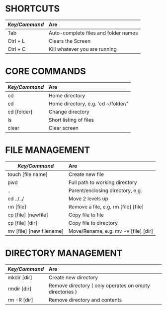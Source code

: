 # SHORTCUTS
| _Key/Command_   |      Are        |
|----------|:-------------|
| Tab | Auto-complete files and folder names |
| Ctrl + L | Clears the Screen |
| Ctrl + C | Kill whatever you are running |

# CORE COMMANDS
| _Key/Command_   |      Are        |
|----------|:-------------|
| cd | Home directory |
| cd | Home directory, e.g. 'cd ~/folder/' |
| cd [folder] | Change directory |
| ls | Short listing of files |
| clear | Clear screen |


# FILE MANAGEMENT
| _Key/Command_   |      Are        |
|----------|:-------------|
| touch [file name] | Create new file |
| pwd | Full path to working directory |
| .. | Parent/enclosing directory, e.g. |
| cd ../../ | Move 2 levels up |
| rm [file] | Remove a file, e.g. rm [file] [file] |
| cp [file] [newfile] | Copy file to file |
| cp [file] [dir] | Copy file to directory |
| mv [file] [new filename] | Move/Rename, e.g. mv -v [file] [dir] |

# DIRECTORY MANAGEMENT
| _Key/Command_   |      Are        |
|----------|:-------------|
| mkdir [dir] | Create new directory |
| rmdir [dir] | Remove directory ( only operates on empty directories ) |
| rm -R [dir] | Remove directory and contents |

